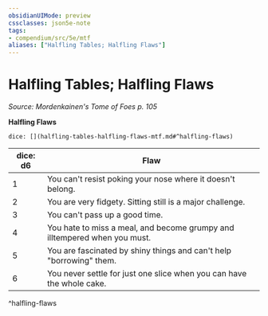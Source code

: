 ```yaml
---
obsidianUIMode: preview
cssclasses: json5e-note
tags:
- compendium/src/5e/mtf
aliases: ["Halfling Tables; Halfling Flaws"]
---
```

# Halfling Tables; Halfling Flaws
*Source: Mordenkainen's Tome of Foes p. 105* 

**Halfling Flaws**

`dice: [](halfling-tables-halfling-flaws-mtf.md#^halfling-flaws)`

| dice: d6 | Flaw |
|----------|------|
| 1 | You can't resist poking your nose where it doesn't belong. |
| 2 | You are very fidgety. Sitting still is a major challenge. |
| 3 | You can't pass up a good time. |
| 4 | You hate to miss a meal, and become grumpy and illtempered when you must. |
| 5 | You are fascinated by shiny things and can't help "borrowing" them. |
| 6 | You never settle for just one slice when you can have the whole cake. |
^halfling-flaws